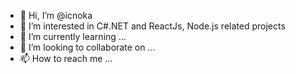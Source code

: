 - 👋 Hi, I’m @icnoka
- 👀 I’m interested in C#.NET and ReactJs, Node.js related projects 
- 🌱 I’m currently learning ...
- 💞️ I’m looking to collaborate on ...
- 📫 How to reach me ...

<!---
icnoka/icnoka is a ✨ special ✨ repository because its `README.md` (this file) appears on your GitHub profile.
You can click the Preview link to take a look at your changes.
--->
